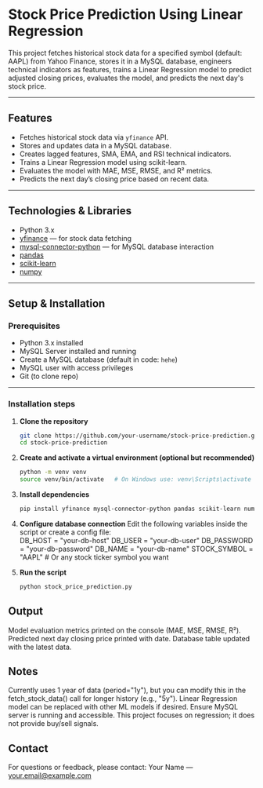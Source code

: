 # Stock Price Prediction Using Linear Regression

This project fetches historical stock data for a specified symbol (default: AAPL) from Yahoo Finance, stores it in a MySQL database, engineers technical indicators as features, trains a Linear Regression model to predict adjusted closing prices, evaluates the model, and predicts the next day's stock price.

---

## Features

- Fetches historical stock data via `yfinance` API.
- Stores and updates data in a MySQL database.
- Creates lagged features, SMA, EMA, and RSI technical indicators.
- Trains a Linear Regression model using scikit-learn.
- Evaluates the model with MAE, MSE, RMSE, and R² metrics.
- Predicts the next day’s closing price based on recent data.

---

## Technologies & Libraries

- Python 3.x
- [yfinance](https://pypi.org/project/yfinance/) — for stock data fetching
- [mysql-connector-python](https://pypi.org/project/mysql-connector-python/) — for MySQL database interaction
- [pandas](https://pandas.pydata.org/)
- [scikit-learn](https://scikit-learn.org/stable/)
- [numpy](https://numpy.org/)

---

## Setup & Installation

### Prerequisites

- Python 3.x installed
- MySQL Server installed and running
- Create a MySQL database (default in code: `hehe`)
- MySQL user with access privileges
- Git (to clone repo)

---

### Installation steps

1. **Clone the repository**

   ```bash
   git clone https://github.com/your-username/stock-price-prediction.git
   cd stock-price-prediction

2. **Create and activate a virtual environment (optional but recommended)**

   ```bash
   python -m venv venv
   source venv/bin/activate   # On Windows use: venv\Scripts\activate

3. **Install dependencies**

   ```bash
   pip install yfinance mysql-connector-python pandas scikit-learn numpy

4. **Configure database connection**
   Edit the following variables inside the script or create a config file:    
   DB_HOST = "your-db-host"
   DB_USER = "your-db-user"
   DB_PASSWORD = "your-db-password"
   DB_NAME = "your-db-name"
   STOCK_SYMBOL = "AAPL"  # Or any stock ticker symbol you want

5. **Run the script**
   ```bash
   python stock_price_prediction.py

## Output
Model evaluation metrics printed on the console (MAE, MSE, RMSE, R²).
Predicted next day closing price printed with date.
Database table updated with the latest data.

## Notes
Currently uses 1 year of data (period="1y"), but you can modify this in the fetch_stock_data() call for longer history (e.g., "5y").
Linear Regression model can be replaced with other ML models if desired.
Ensure MySQL server is running and accessible.
This project focuses on regression; it does not provide buy/sell signals.

## Contact
For questions or feedback, please contact:
Your Name — your.email@example.com
